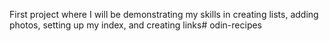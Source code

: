 First project where I will be demonstrating my skills in creating lists, adding photos, setting up my index, and creating links# odin-recipes
